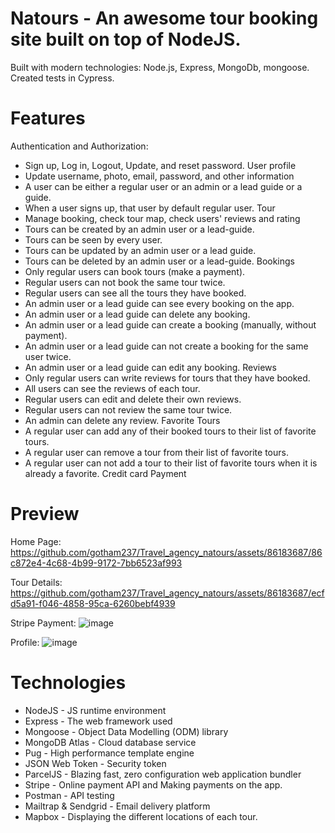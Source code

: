 # Natours - An awesome tour booking site built on top of NodeJS.
Built with modern technologies: Node.js, Express, MongoDb, mongoose. Created tests in Cypress.
# Features
Authentication and Authorization:
- Sign up, Log in, Logout, Update, and reset password.
User profile
- Update username, photo, email, password, and other information
- A user can be either a regular user or an admin or a lead guide or a guide.
- When a user signs up, that user by default regular user.
Tour
- Manage booking, check tour map, check users' reviews and rating
- Tours can be created by an admin user or a lead-guide.
- Tours can be seen by every user.
- Tours can be updated by an admin user or a lead guide.
- Tours can be deleted by an admin user or a lead-guide.
Bookings
- Only regular users can book tours (make a payment).
- Regular users can not book the same tour twice.
- Regular users can see all the tours they have booked.
- An admin user or a lead guide can see every booking on the app.
- An admin user or a lead guide can delete any booking.
- An admin user or a lead guide can create a booking (manually, without payment).
- An admin user or a lead guide can not create a booking for the same user twice.
- An admin user or a lead guide can edit any booking.
Reviews
- Only regular users can write reviews for tours that they have booked.
- All users can see the reviews of each tour.
- Regular users can edit and delete their own reviews.
- Regular users can not review the same tour twice.
- An admin can delete any review.
Favorite Tours
- A regular user can add any of their booked tours to their list of favorite tours.
- A regular user can remove a tour from their list of favorite tours.
- A regular user can not add a tour to their list of favorite tours when it is already a favorite.
Credit card Payment
# Preview
Home Page:
https://github.com/gotham237/Travel_agency_natours/assets/86183687/86c872e4-4c68-4b99-9172-7bb6523af993

Tour Details:
https://github.com/gotham237/Travel_agency_natours/assets/86183687/ecfd5a91-f046-4858-95ca-6260bebf4939

Stripe Payment:
![image](https://github.com/gotham237/Travel_agency_natours/assets/86183687/c281250f-6fbd-4632-9194-3f47309ec573)

Profile:
![image](https://github.com/gotham237/Travel_agency_natours/assets/86183687/6f29b004-a54e-4267-9251-9bdf0149dc4f)

# Technologies
- NodeJS - JS runtime environment
- Express - The web framework used
- Mongoose - Object Data Modelling (ODM) library
- MongoDB Atlas - Cloud database service
- Pug - High performance template engine
- JSON Web Token - Security token
- ParcelJS - Blazing fast, zero configuration web application bundler
- Stripe - Online payment API and Making payments on the app.
- Postman - API testing
- Mailtrap & Sendgrid - Email delivery platform
- Mapbox - Displaying the different locations of each tour.

